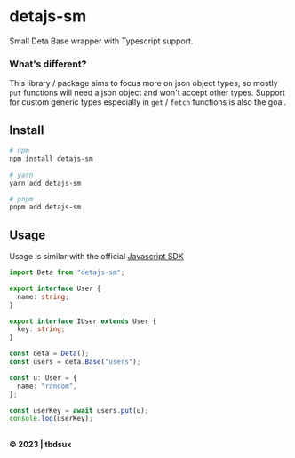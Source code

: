 # detajs-sm

Small Deta Base wrapper with Typescript support.

### What's different?

This library / package aims to focus more on json object types, so mostly `put` functions will need a json object and won't accept other types.
Support for custom generic types especially in `get` / `fetch` functions is also the goal.

## Install

```sh
# npm
npm install detajs-sm

# yarn
yarn add detajs-sm

# pnpm
pnpm add detajs-sm
```

## Usage

Usage is similar with the official [Javascript SDK](https://github.com/deta/deta-javascript)

```ts
import Deta from "detajs-sm";

export interface User {
  name: string;
}

export interface IUser extends User {
  key: string;
}

const deta = Deta();
const users = deta.Base("users");

const u: User = {
  name: "random",
};

const userKey = await users.put(u);
console.log(userKey);
```

##

**&copy; 2023 | tbdsux**

